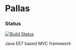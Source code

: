 Pallas
======
### Status
[![Build Status](https://travis-ci.org/zsoltlengyelit/pallas.png)](https://travis-ci.org/zsoltlengyelit/pallas)

Java EE7 based MVC framework
